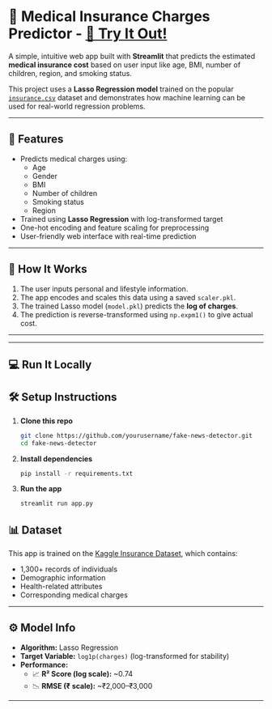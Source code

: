 # 💊 Medical Insurance Charges Predictor - [	👀 Try It Out!](https://medical-insurance-predictorr.streamlit.app/)

A simple, intuitive web app built with **Streamlit** that predicts the estimated **medical insurance cost** based on user input like age, BMI, number of children, region, and smoking status.

This project uses a **Lasso Regression model** trained on the popular [`insurance.csv`](https://www.kaggle.com/datasets/mirichoi0218/insurance) dataset and demonstrates how machine learning can be used for real-world regression problems.

---

## 🚀 Features

- Predicts medical charges using:
  - Age
  - Gender
  - BMI
  - Number of children
  - Smoking status
  - Region
- Trained using **Lasso Regression** with log-transformed target
- One-hot encoding and feature scaling for preprocessing
- User-friendly web interface with real-time prediction

---

## 🧠 How It Works

1. The user inputs personal and lifestyle information.
2. The app encodes and scales this data using a saved `scaler.pkl`.
3. The trained Lasso model (`model.pkl`) predicts the **log of charges**.
4. The prediction is reverse-transformed using `np.expm1()` to give actual cost.

---
---

## 💻 Run It Locally

## 🛠️ Setup Instructions

1. **Clone this repo**  
   ```bash
   git clone https://github.com/yourusername/fake-news-detector.git
   cd fake-news-detector
   
2. **Install dependencies**  
   ```bash
   pip install -r requirements.txt
   
3. **Run the app**  
   ```bash
   streamlit run app.py
   
## 📊 Dataset

This app is trained on the [Kaggle Insurance Dataset](https://www.kaggle.com/datasets/mirichoi0218/insurance), which contains:

- 1,300+ records of individuals
- Demographic information
- Health-related attributes
- Corresponding medical charges

---

## ⚙️ Model Info

- **Algorithm:** Lasso Regression  
- **Target Variable:** `log1p(charges)` (log-transformed for stability)  
- **Performance:**
  - 📈 **R² Score (log scale):** ~0.74  
  - 📉 **RMSE (₹ scale):** ~₹2,000–₹3,000  

---
